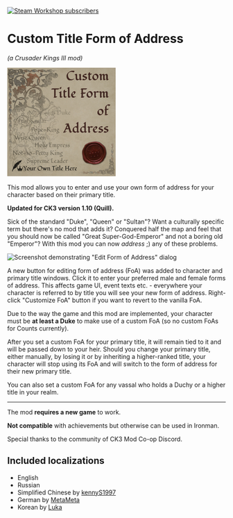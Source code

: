<a href="https://steamcommunity.com/sharedfiles/filedetails/?id=2653885896"><img src="https://img.shields.io/endpoint.svg?url=https%3A%2F%2Fshieldsio-steam-workshop.jross.me%2F2653885896&style=for-the-badge" alt="Steam Workshop subscribers"></a>

Custom Title Form of Address
============================================
_(a Crusader Kings III mod)_

<img src="https://raw.githubusercontent.com/terrapass/ck3-mod-custom-form-of-address/master/mod/thumbnail.png" alt="Mod Thumbnail" width="250" height="250" />

This mod allows you to enter and use your own form of address for your character based on their primary title.

**Updated for CK3 version 1.10 (Quill).**

Sick of the standard "Duke", "Queen" or "Sultan"? Want a culturally specific term but there's no mod that adds it? Conquered half the map and feel that you should now be called "Great Super-God-Emperor" and not a boring old "Emperor"?
With this mod you can now *address* ;) any of these problems.

![Screenshot demonstrating "Edit Form of Address" dialog](https://raw.githubusercontent.com/terrapass/ck3-mod-custom-form-of-address/master/promo/screenshots/screenshot0.png)

A new button for editing form of address (FoA) was added to character and primary title windows. Click it to enter your preferred male and female forms of address. This affects game UI, event texts etc. - everywhere your character is referred to by title you will see your new form of address.
Right-click "Customize FoA" button if you want to revert to the vanilla FoA.

Due to the way the game and this mod are implemented, your character must be **at least a Duke** to make use of a custom FoA (so no custom FoAs for Counts currently).

After you set a custom FoA for your primary title, it will remain tied to it and will be passed down to your heir. Should you change your primary title, either manually, by losing it or by inheriting a higher-ranked title, your character will stop using its FoA and will switch to the form of address for their new primary title.

You can also set a custom FoA for any vassal who holds a Duchy or a higher title in your realm.

__________

The mod **requires a new game** to work.

**Not compatible** with achievements but otherwise can be used in Ironman.

Special thanks to the community of CK3 Mod Co-op Discord.

Included localizations
----------------------
* English
* Russian
* Simplified Chinese by [kennyS1997](https://github.com/kennyS1997)
* German by [MetaMeta](https://steamcommunity.com/id/MetaMetaSteam)
* Korean by [Luka](https://steamcommunity.com/id/lukamodric10)
